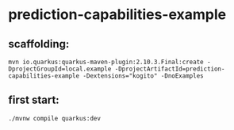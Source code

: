 # prediction-capabilities-example

## scaffolding:

```shell
mvn io.quarkus:quarkus-maven-plugin:2.10.3.Final:create -DprojectGroupId=local.example -DprojectArtifactId=prediction-capabilities-example -Dextensions="kogito" -DnoExamples
```
## first start:

```shell
./mvnw compile quarkus:dev
```
